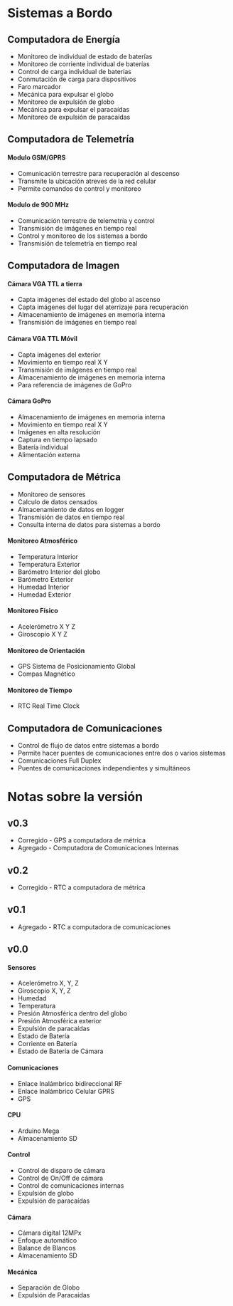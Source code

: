 # Sistemas a Bordo

## Computadora de Energía
*	Monitoreo de individual de estado de baterías
*	Monitoreo de corriente individual de baterías
*	Control de carga individual de baterías
*	Conmutación de carga para dispositivos
*	Faro marcador
*	Mecánica para expulsar el globo
*	Monitoreo de expulsión de globo
*	Mecánica para expulsar el paracaídas
*	Monitoreo de expulsión de paracaídas

## Computadora de Telemetría

#### Modulo GSM/GPRS
*	Comunicación terrestre para recuperación al descenso
*	Transmite la ubicación atreves de la red celular
*	Permite comandos de control y monitoreo

#### Modulo de 900 MHz
*	Comunicación terrestre de telemetría y control
*	Transmisión de imágenes en tiempo real
*	Control y monitoreo de los sistemas a bordo
*	Transmisión de telemetría en tiempo real

## Computadora de Imagen

#### Cámara VGA TTL a tierra
*	Capta imágenes del estado del globo al ascenso
*	Capta imágenes del lugar del aterrizaje para recuperación
*	Almacenamiento de imágenes en memoria interna
*	Transmisión de imágenes en tiempo real

#### Cámara VGA TTL Móvil
*	Capta imágenes del exterior
*	Movimiento en tiempo real X Y
*	Transmisión de imágenes en tiempo real
*	Almacenamiento de imágenes en memoria interna
*	Para referencia de imágenes de GoPro

#### Cámara GoPro
*	Almacenamiento de imágenes en memoria interna
*	Movimiento en tiempo real X Y
*	Imágenes en alta resolución
*	Captura en tiempo lapsado
*	Batería individual
*	Alimentación externa

## Computadora de Métrica
*	Monitoreo de sensores
*	Calculo de datos censados
*	Almacenamiento de datos en logger
*	Transmisión de datos en tiempo real
*	Consulta interna de datos para sistemas a bordo

#### Monitoreo Atmosférico
*	Temperatura Interior
*	Temperatura Exterior
*	Barómetro Interior del globo
*	Barómetro Exterior
*	Humedad Interior
*	Humedad Exterior

#### Monitoreo Físico
*	Acelerómetro X Y Z
*	Giroscopio X Y Z

#### Monitoreo de Orientación
*	GPS Sistema de Posicionamiento Global
*	Compas Magnético

#### Monitoreo de Tiempo
*	RTC Real Time Clock

## Computadora de Comunicaciones
*	Control de flujo de datos entre sistemas a bordo
*	Permite hacer puentes de comunicaciones entre dos o varios sistemas
*	Comunicaciones Full Duplex
*	Puentes de comunicaciones independientes y simultáneos

# Notas sobre la versión

## v0.3
* Corregido - GPS a computadora de métrica
* Agregado - Computadora de Comunicaciones Internas

## v0.2
* Corregido - RTC a computadora de métrica

## v0.1
* Agregado - RTC a computadora de comunicaciones

## v0.0
#### Sensores
* Acelerómetro X, Y, Z
* Giroscopio X, Y, Z
* Humedad
* Temperatura
* Presión Atmosférica dentro del globo
* Presión Atmosférica exterior
* Expulsión de paracaídas
* Estado de Batería
* Corriente en Batería
* Estado de Batería de Cámara

#### Comunicaciones
* Enlace Inalámbrico bidireccional RF
* Enlace Inalámbrico Celular GPRS
* GPS

#### CPU
* Arduino Mega
* Almacenamiento SD

#### Control
* Control de disparo de cámara
* Control de On/Off de cámara
* Control de comunicaciones internas
* Expulsión de globo
* Expulsión de paracaídas

#### Cámara
* Cámara digital 12MPx
* Enfoque automático
* Balance de Blancos
* Almacenamiento SD

#### Mecánica
* Separación de Globo
* Expulsión de Paracaídas
